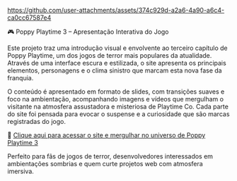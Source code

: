 https://github.com/user-attachments/assets/374c929d-a2a6-4a90-a6c4-ca0cc67587e4

🎮 Poppy Playtime 3 – Apresentação Interativa do Jogo

Este projeto traz uma introdução visual e envolvente ao terceiro capítulo de Poppy Playtime, um dos jogos de terror mais populares da atualidade. Através de uma interface escura e estilizada, o site apresenta os principais elementos, personagens e o clima sinistro que marcam esta nova fase da franquia.

O conteúdo é apresentado em formato de slides, com transições suaves e foco na ambientação, acompanhando imagens e vídeos que mergulham o visitante na atmosfera assustadora e misteriosa de Playtime Co. Cada parte do site foi pensada para evocar o suspense e a curiosidade que são marcas registradas do jogo.

🔗 [Clique aqui para acessar o site e mergulhar no universo de Poppy Playtime 3](https://8-poppy-playtime.vercel.app/)

Perfeito para fãs de jogos de terror, desenvolvedores interessados em ambientações sombrias e quem curte projetos web com atmosfera imersiva.

